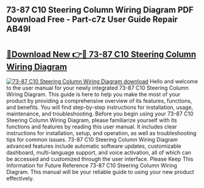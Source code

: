 ## 73-87 C10 Steering Column Wiring Diagram PDF Download Free - Part-c7z User Guide Repair AB49I

# <h2><a href="http://dftka88.blite.top/?on=73-87+C10+Steering+Column+Wiring+Diagram">🔗Download New 👉🔴 73-87 C10 Steering Column Wiring Diagram</a></h2>

[![73-87 C10 Steering Column Wiring Diagram download](https://i.imgur.com/lujVjoI.png)](http://dftka88.blite.top/?on=73-87+C10+Steering+Column+Wiring+Diagram)
Hello and welcome to the user manual for your newly integrated 73-87 C10 Steering Column Wiring Diagram. This guide is here to help you make the most of your product by providing a comprehensive overview of its features, functions, and benefits. You will find step-by-step instructions for installation, usage, maintenance, and troubleshooting. Before you begin using your 73-87 C10 Steering Column Wiring Diagram, please familiarize yourself with its functions and features by reading this user manual. It includes clear instructions for installation, setup, and operation, as well as troubleshooting tips for common issues. 73-87 C10 Steering Column Wiring Diagram advanced features include automatic software updates, customizable dashboard, multi-language support, and voice activation, all of which can be accessed and customized through the user interface. Please Keep This Information for Future Reference 73-87 C10 Steering Column Wiring Diagram. This manual will be your reliable guide to using your new product effectively.
